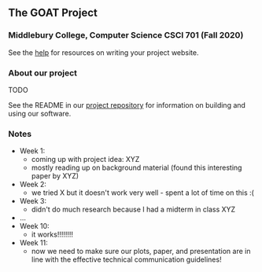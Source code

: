 ## The GOAT Project
### Middlebury College, Computer Science CSCI 701 (Fall 2020)

See the [help](help.md) for resources on writing your project website.

### About our project
TODO

See the README in our [project repository](https://github.com/philipclaude/project-website) for information on building and using our software.

### Notes

- Week 1:
  - coming up with project idea: XYZ
  - mostly reading up on background material (found this interesting paper by XYZ)
- Week 2:
  - we tried X but it doesn't work very well - spent a lot of time on this :(
- Week 3:
  - didn't do much research because I had a midterm in class XYZ
- ...
- Week 10:
  - it works!!!!!!!!
- Week 11:
  - now we need to make sure our plots, paper, and presentation are in line with the effective technical communication guidelines!
